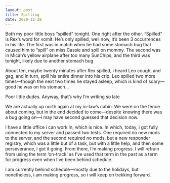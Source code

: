 ```yaml
---
layout: post
title: Spilling
date: 2020-12-28
---
```


Both my poor little boys “spilled” tonight.  One right after the other.  “Spilled” is Rex’s word for vomit.  He’s only spilled, well now, it’s been 3 occurrences in his life.  The first was in match when he had some stomach bug that caused him to “spill” on miss Cassie and spill on mommy.  The second was in Micah’s yellow airplane after too many SunChips, and the third was tonight, likely due to another stomach bug.  

About ten, maybe twenty minutes after Rex spilled, i heard Leo cough, and gag, and in turn, spill his entire dinner into his crip.  Leo spilled two more times—though the next two times he stayed asleep, which is kind of scary—good he was on his stomach… 

Poor little dudes.  Anyway, that’s why I’m writing so late

We are actually up north again at my in-law’s cabin.  We were on the fence about coming, but in the end decided to come—despite knowing there was a bug going on—i may have second guessed that decision now.  

I have a little office i can work in, which is nice.  In which, today, i got fully connected to my server and passed two tests.  One required no new mods to the server, and the second required no mods, but a new responder registry, which was a little but of a task, but with a little help, and then some perseverance, i got it going.  From there, I’m making progress.  I will refrain from using the term ‘on-track’ as I’ve used that term in the past as a term for progress even when I’ve been behind schedule. 

I am currently behind schedule—mostly due to the holidays, but nonetheless, i am making progress, so i will keep on trekking forward.
